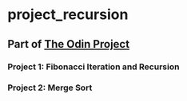 # project_recursion

## Part of [The Odin Project](https://github.com/at0micr3d/project_recursion)

### Project 1: Fibonacci Iteration and Recursion
### Project 2: Merge Sort

